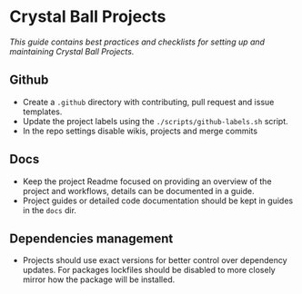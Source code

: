 # Crystal Ball Projects

_This guide contains best practices and checklists for setting up and
maintaining Crystal Ball Projects._

## Github

- Create a `.github` directory with contributing, pull request and issue
  templates.
- Update the project labels using the `./scripts/github-labels.sh` script.
- In the repo settings disable wikis, projects and merge commits

## Docs

- Keep the project Readme focused on providing an overview of the project and
  workflows, details can be documented in a guide.
- Project guides or detailed code documentation should be kept in guides in the
  `docs` dir.

## Dependencies management

- Projects should use exact versions for better control over dependency updates.
  For packages lockfiles should be disabled to more closely mirror how the
  package will be installed.
